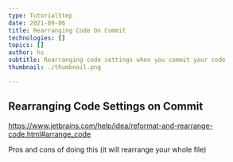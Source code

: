 ```yaml
---
type: TutorialStep
date: 2021-09-06
title: Rearranging Code On Commit
technologies: []
topics: []
author: hs
subtitle: Rearranging code settings when you commit your code 
thumbnail: ./thumbnail.png

---
```


## Rearranging Code Settings on Commit

https://www.jetbrains.com/help/idea/reformat-and-rearrange-code.html#arrange_code

Pros and cons of doing this (it will rearrange your whole file)